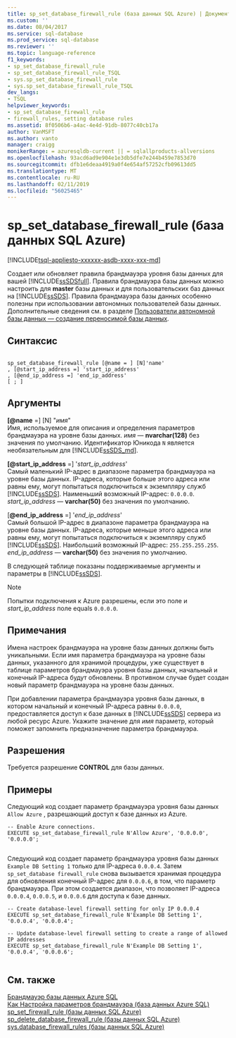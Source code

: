 ```yaml
---
title: sp_set_database_firewall_rule (база данных SQL Azure) | Документация Майкрософт
ms.custom: ''
ms.date: 08/04/2017
ms.service: sql-database
ms.prod_service: sql-database
ms.reviewer: ''
ms.topic: language-reference
f1_keywords:
- sp_set_database_firewall_rule
- sp_set_database_firewall_rule_TSQL
- sys.sp_set_database_firewall_rule
- sys.sp_set_database_firewall_rule_TSQL
dev_langs:
- TSQL
helpviewer_keywords:
- sp_set_database_firewall_rule
- firewall_rules, setting database rules
ms.assetid: 8f0506b6-a4ac-4e4d-91db-8077c40cb17a
author: VanMSFT
ms.author: vanto
manager: craigg
monikerRange: = azuresqldb-current || = sqlallproducts-allversions
ms.openlocfilehash: 93acd6ad9e904e1e3db5dfe7e244b459e7853d70
ms.sourcegitcommit: dfb1e6deaa4919a0f4e654af57252cfb09613dd5
ms.translationtype: MT
ms.contentlocale: ru-RU
ms.lasthandoff: 02/11/2019
ms.locfileid: "56025465"
---
```

# <a name="spsetdatabasefirewallrule-azure-sql-database"></a>sp_set_database_firewall_rule (база данных SQL Azure)
[!INCLUDE[tsql-appliesto-xxxxxx-asdb-xxxx-xxx-md](../../includes/tsql-appliesto-xxxxxx-asdb-xxxx-xxx-md.md)]

  Создает или обновляет правила брандмауэра уровня базы данных для вашей [!INCLUDE[ssSDSfull](../../includes/sssdsfull-md.md)]. Правила брандмауэра базы данных можно настроить для **master** базы данных и для пользовательских баз данных на [!INCLUDE[ssSDS](../../includes/sssds-md.md)]. Правила брандмауэра базы данных особенно полезны при использовании автономных пользователей базы данных. Дополнительные сведения см. в разделе [Пользователи автономной базы данных — создание переносимой базы данных](../../relational-databases/security/contained-database-users-making-your-database-portable.md).  
  
## <a name="syntax"></a>Синтаксис  
  
```  
  
sp_set_database_firewall_rule [@name = ] [N]'name'  
, [@start_ip_address =] 'start_ip_address'  
, [@end_ip_address =] 'end_ip_address'
[ ; ]  
```  
  
## <a name="arguments"></a>Аргументы  
 **[@name**  =] [N] "*имя*"  
 Имя, используемое для описания и определения параметров брандмауэра на уровне базы данных. *имя* — **nvarchar(128)** без значения по умолчанию. Идентификатор Юникода `N` является необязательным для [!INCLUDE[ssSDS_md](../../includes/sssds-md.md)]. 
  
 **[@start_ip_address** =] '*start_ip_address*'  
 Самый маленький IP-адрес в диапазоне параметра брандмауэра на уровне базы данных. IP-адреса, которые больше этого адреса или равны ему, могут попытаться подключиться к экземпляру служб [!INCLUDE[ssSDS](../../includes/sssds-md.md)]. Наименьший возможный IP-адрес: `0.0.0.0`. *start_ip_address* — **varchar(50)** без значения по умолчанию.  
  
 [**@end_ip_address** =] '*end_ip_address*'  
 Самый большой IP-адрес в диапазоне параметра брандмауэра на уровне базы данных. IP-адреса, которые меньше этого адреса или равны ему, могут попытаться подключиться к экземпляру служб [!INCLUDE[ssSDS](../../includes/sssds-md.md)]. Наибольший возможный IP-адрес: `255.255.255.255`. *end_ip_address* — **varchar(50)** без значения по умолчанию.  
  
 В следующей таблице показаны поддерживаемые аргументы и параметры в [!INCLUDE[ssSDS](../../includes/sssds-md.md)].  
  
> [!NOTE]  
>  Попытки подключения к Azure разрешены, если это поле и *start_ip_address* поле equals `0.0.0.0`.  
  
## <a name="remarks"></a>Примечания  
 Имена настроек брандмауэра на уровне базы данных должны быть уникальными. Если имя параметра брандмауэра на уровне базы данных, указанного для хранимой процедуры, уже существует в таблице параметров брандмауэра уровня базы данных, начальный и конечный IP-адреса будут обновлены. В противном случае будет создан новый параметр брандмауэра на уровне базы данных.  
  
 При добавлении параметра брандмауэра уровня базы данных, в котором начальный и конечный IP-адреса равны `0.0.0.0`, предоставляется доступ к базе данных в [!INCLUDE[ssSDS](../../includes/sssds-md.md)] сервера из любой ресурс Azure. Укажите значение для *имя* параметр, который поможет запомнить предназначение параметра брандмауэра.  
  
## <a name="permissions"></a>Разрешения  
 Требуется разрешение **CONTROL** для базы данных.  
  
## <a name="examples"></a>Примеры  
 Следующий код создает параметр брандмауэра уровня базы данных `Allow Azure` , разрешающий доступ к базе данных из Azure.  
  
```  
-- Enable Azure connections.  
EXECUTE sp_set_database_firewall_rule N'Allow Azure', '0.0.0.0', '0.0.0.0';  
  
```  
  
 Следующий код создает параметр брандмауэра уровня базы данных `Example DB Setting 1` только для IP-адреса `0.0.0.4`. Затем `sp_set_database firewall_rule` снова вызывается хранимая процедура для обновления конечный IP-адрес для `0.0.0.6`, в том, что параметр брандмауэра. При этом создается диапазон, что позволяет IP-адреса `0.0.0.4`, `0.0.0.5`, и `0.0.0.6` для доступа к базе данных.
  
```  
-- Create database-level firewall setting for only IP 0.0.0.4  
EXECUTE sp_set_database_firewall_rule N'Example DB Setting 1', '0.0.0.4', '0.0.0.4';  
  
-- Update database-level firewall setting to create a range of allowed IP addresses
EXECUTE sp_set_database_firewall_rule N'Example DB Setting 1', '0.0.0.4', '0.0.0.6';  
  
```  
  
## <a name="see-also"></a>См. также  
 [Брандмауэр базы данных Azure SQL](https://azure.microsoft.com/documentation/articles/sql-database-firewall-configure/)   
 [Как Настройка параметров брандмауэра (база данных Azure SQL)](https://azure.microsoft.com/documentation/articles/sql-database-configure-firewall-settings/)   
 [sp_set_firewall_rule &#40;базы данных SQL Azure&#41;](../../relational-databases/system-stored-procedures/sp-set-firewall-rule-azure-sql-database.md)   
 [sp_delete_database_firewall_rule &#40;базы данных SQL Azure&#41;](../../relational-databases/system-stored-procedures/sp-delete-database-firewall-rule-azure-sql-database.md)   
 [sys.database_firewall_rules &#40;базы данных SQL Azure&#41;](../../relational-databases/system-catalog-views/sys-database-firewall-rules-azure-sql-database.md)  
  
  
